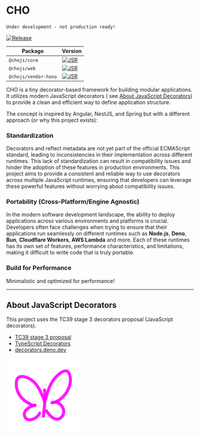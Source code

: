 # CHO

    Under development - not production ready!

[![Release](https://github.com/ziv/cho/actions/workflows/release.yml/badge.svg)](https://github.com/ziv/cho/actions/workflows/release.yml)

| Package              | Version                                                                               |
|----------------------|---------------------------------------------------------------------------------------|
| `@chojs/core`        | [![JSR](https://jsr.io/badges/@chojs/core)](https://jsr.io/@chojs/core)               |
| `@chojs/web`         | [![JSR](https://jsr.io/badges/@chojs/web)](https://jsr.io/@chojs/web)                 |   
| `@chojs/vendor-hono` | [![JSR](https://jsr.io/badges/@chojs/vendor-hono)](https://jsr.io/@chojs/vendor-hono) |   

CHO is a tiny decorator-based framework for building modular applications. It utilizes modern JavaScript decorators (
see [About JavaScript Decorators](#about-javascript-decorators)) to provide a clean and efficient way to define
application structure.

The concept is inspired by Angular, NestJS, and Spring but with a different approach (or why this project exists):

### Standardization

Decorators and reflect metadata are not yet part of the official ECMAScript standard, leading to inconsistencies in
their implementation across different runtimes. This lack of standardization can result in compatibility issues and
hinder the adoption of these features in production environments. This project aims to provide a consistent and reliable
way to use decorators across multiple JavaScript runtimes, ensuring that developers can leverage these powerful features
without worrying about compatibility issues.

### Portability (Cross-Platform/Engine Agnostic)

In the modern software development landscape, the ability to deploy applications across various environments and
platforms is crucial. Developers often face challenges when trying to ensure that their applications run seamlessly on
different runtimes such as **Node.js**, **Deno**, **Bun**, **Cloudflare Workers**, **AWS Lambda** and more. Each of
these runtimes has its own set
of
features, performance characteristics, and limitations, making it difficult to write code that is truly portable.

### Build for Performance

Minimalistic and optimized for performance!

---

## About JavaScript Decorators

This project uses the TC39 stage 3 decorators proposal (JavaScript decorators).

- [TC39 stage 3 proposal](https://github.com/tc39/proposal-decorators)
- [TypeScript Decorators](https://www.typescriptlang.org/docs/handbook/decorators.html)
- [decorators.deno.dev](https://decorators.deno.dev/)

<img src="./assets/cho.svg"  alt="CHO" width="200"/>

